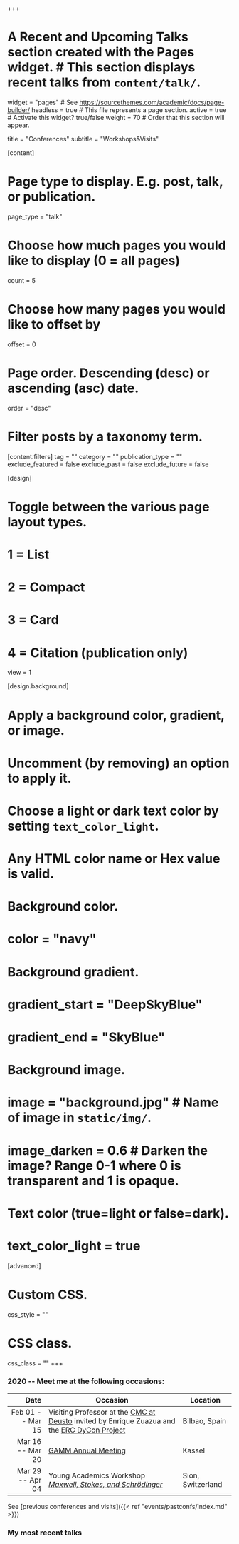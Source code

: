 +++
# A Recent and Upcoming Talks section created with the Pages widget.  # This section displays recent talks from `content/talk/`.  
widget = "pages"  # See https://sourcethemes.com/academic/docs/page-builder/
headless = true  # This file represents a page section.
active = true  # Activate this widget? true/false
weight = 70  # Order that this section will appear.

title = "Conferences"
subtitle = "Workshops&Visits"

[content]
  # Page type to display. E.g. post, talk, or publication.
  page_type = "talk"
  
  # Choose how much pages you would like to display (0 = all pages)
  count = 5
  
  # Choose how many pages you would like to offset by
  offset = 0

  # Page order. Descending (desc) or ascending (asc) date.
  order = "desc"

  # Filter posts by a taxonomy term.
  [content.filters]
    tag = ""
    category = ""
    publication_type = ""
    exclude_featured = false
    exclude_past = false
    exclude_future = false
    
[design]
  # Toggle between the various page layout types.
  #   1 = List
  #   2 = Compact
  #   3 = Card
  #   4 = Citation (publication only)
  view = 1
  
[design.background]
  # Apply a background color, gradient, or image.
  #   Uncomment (by removing) an option to apply it.
  #   Choose a light or dark text color by setting `text_color_light`.
  #   Any HTML color name or Hex value is valid.

  # Background color.
  # color = "navy"
  
  # Background gradient.
  # gradient_start = "DeepSkyBlue"
  # gradient_end = "SkyBlue"
  
  # Background image.
  # image = "background.jpg"  # Name of image in `static/img/`.
  # image_darken = 0.6  # Darken the image? Range 0-1 where 0 is transparent and 1 is opaque.

  # Text color (true=light or false=dark).
  # text_color_light = true  
  
[advanced]
 # Custom CSS. 
 css_style = ""
 # CSS class.
 css_class = ""
+++

### 2020 -- Meet me at the following occasions:

| Date | Occasion | Location |
| -----: | ------ | --- |
| Feb 01 -- Mar 15 | Visiting Professor at the [CMC at Deusto](https://cmc.deusto.eus/) invited by Enrique Zuazua and the [ERC DyCon Project](https://cmc.deusto.eus/dycon/) | Bilbao, Spain |
| Mar 16 -- Mar 20 | [GAMM Annual Meeting](https://jahrestagung.gamm-ev.de/index.php/2020/2020-annual-meeting) | Kassel |
| Mar 29 -- Apr 04 | Young Academics Workshop [*Maxwell, Stokes, and Schrödinger*](https://www.uni-augsburg.de/de/fakultaet/mntf/math/prof/numa/gamm-fa/yaw20/) | Sion, Switzerland |

See [previous conferences and visits]({{< ref "events/pastconfs/index.md" >}})

### My most recent talks
